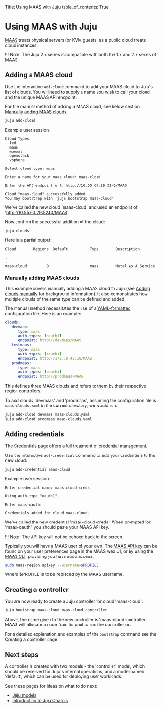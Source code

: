 Title: Using MAAS with Juju
table_of_contents: True

# Using MAAS with Juju

[MAAS][upstream-maas] treats physical servers (or KVM guests) as a public cloud
treats cloud instances.

!!! Note:
    The Juju 2.x series is compatible with both the 1.x and 2.x series of MAAS.

## Adding a MAAS cloud

Use the interactive `add-cloud` command to add your MAAS cloud to Juju's list
of clouds. You will need to supply a name you wish to call your cloud and the
unique MAAS API endpoint.

For the manual method of adding a MAAS cloud, see below section
[Manually adding MAAS clouds][#clouds-maas-manual].

```bash
juju add-cloud
```

Example user session:

```no-highlight
Cloud Types
  lxd
  maas
  manual
  openstack
  vsphere

Select cloud type: maas

Enter a name for your maas cloud: maas-cloud

Enter the API endpoint url: http://10.55.60.29:5240/MAAS

Cloud "maas-cloud" successfully added
You may bootstrap with 'juju bootstrap maas-cloud'
```

We've called the new cloud 'maas-cloud' and used an endpoint of
'http://10.55.60.29:5240/MAAS'.

Now confirm the successful addition of the cloud:

```bash
juju clouds
```

Here is a partial output:

```no-highlight
Cloud        Regions  Default          Type        Description
.
.
.
maas-cloud         0                   maas        Metal As A Service
```

### Manually adding MAAS clouds

This example covers manually adding a MAAS cloud to Juju (see
[Adding clouds manually][clouds-adding-manually] for background information).
It also demonstrates how multiple clouds of the same type can be defined and
added.

The manual method necessitates the use of a [YAML-formatted][yaml]
configuration file. Here is an example:

```yaml
clouds:
   devmaas:
      type: maas
      auth-types: [oauth1]
      endpoint: http://devmaas/MAAS
   testmaas:
      type: maas
      auth-types: [oauth1]
      endpoint: http://172.18.42.10/MAAS
   prodmaas:
      type: maas
      auth-types: [oauth1]
      endpoint: http://prodmaas/MAAS
```

This defines three MAAS clouds and refers to them by their respective region
controllers.

To add clouds 'devmaas' and 'prodmaas', assuming the configuration file is
`maas-clouds.yaml` in the current directory, we would run:

```bash
juju add-cloud devmaas maas-clouds.yaml
juju add-cloud prodmaas maas-clouds.yaml
```

## Adding credentials

The [Credentials][credentials] page offers a full treatment of credential
management.

Use the interactive `add-credential` command to add your credentials to the new
cloud:

```bash
juju add-credential maas-cloud
```

Example user session:

```no-highlight
Enter credential name: maas-cloud-creds

Using auth-type "oauth1".

Enter maas-oauth:

Credentials added for cloud maas-cloud.
```

We've called the new credential 'maas-cloud-creds'. When prompted for
'maas-oauth', you should paste your MAAS API key.

!!! Note:
    The API key will not be echoed back to the screen.

Typically you will have a MAAS user of your own. The [MAAS API key][maas-api]
can be found on your user preferences page in the MAAS web UI, or by using the
[MAAS CLI][maas-cli], providing you have sudo access:

```bash
sudo maas-region apikey --username=$PROFILE
```

Where $PROFILE is to be replaced by the MAAS username.

## Creating a controller

You are now ready to create a Juju controller for cloud 'maas-cloud':

```bash
juju bootstrap maas-cloud maas-cloud-controller
```

Above, the name given to the new controller is 'maas-cloud-controller'. MAAS
will allocate a node from its pool to run the controller on.

For a detailed explanation and examples of the `bootstrap` command see the
[Creating a controller][controllers-creating] page.

## Next steps

A controller is created with two models - the 'controller' model, which
should be reserved for Juju's internal operations, and a model named
'default', which can be used for deploying user workloads.

See these pages for ideas on what to do next:

 - [Juju models][models]
 - [Introduction to Juju Charms][charms]


<!-- LINKS -->

[yaml]: http://www.yaml.org/spec/1.2/spec.html
[upstream-maas]: https://maas.io
[maas-cli]: https://docs.ubuntu.com/maas/en/manage-cli
[maas-api]: https://docs.ubuntu.com/maas/en/manage-account#api-key
[create-a-controller-with-constraints]: ./controllers-creating.md#create-a-controller-with-constraints
[models]: ./models.md
[charms]: ./charms.md
[#clouds-maas-manual]: #manually-adding-maas-clouds
[controllers-creating]: ./controllers-creating.md
[clouds-adding-manually]: ./clouds.md#adding-clouds-manually
[credentials]: ./credentials.md
